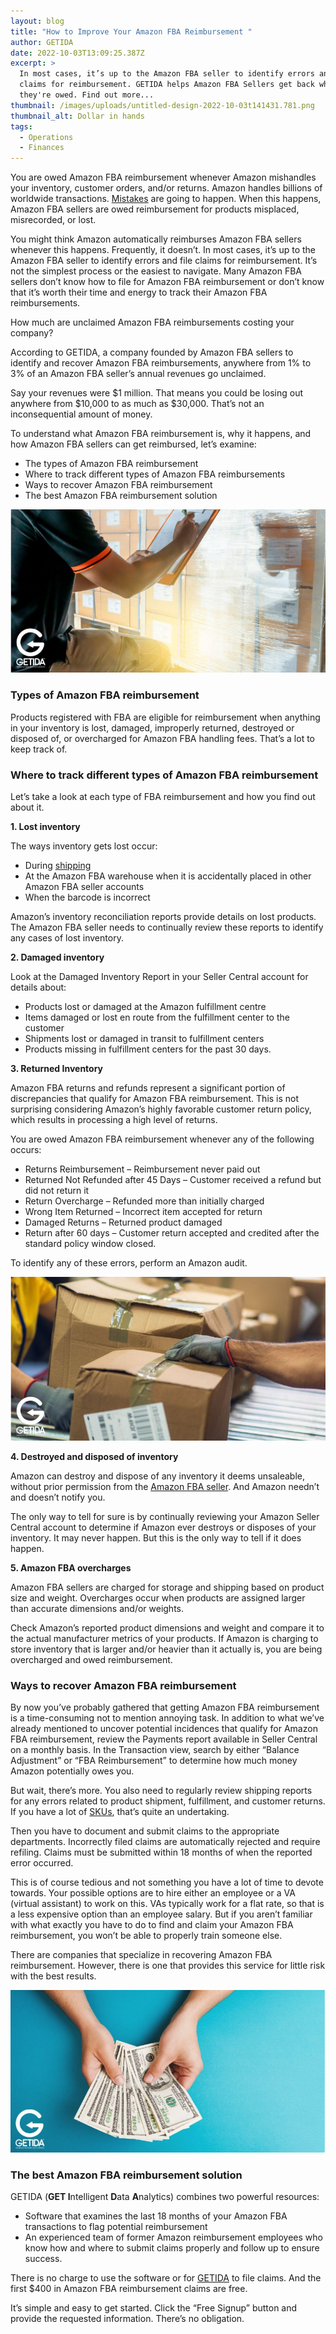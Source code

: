 ```yaml
---
layout: blog
title: "How to Improve Your Amazon FBA Reimbursement "
author: GETIDA
date: 2022-10-03T13:09:25.387Z
excerpt: >
  In most cases, it’s up to the Amazon FBA seller to identify errors and file
  claims for reimbursement. GETIDA helps Amazon FBA Sellers get back what
  they're owed. Find out more...
thumbnail: /images/uploads/untitled-design-2022-10-03t141431.781.png
thumbnail_alt: Dollar in hands
tags:
  - Operations
  - Finances
---
```

You are owed Amazon FBA reimbursement whenever Amazon mishandles your inventory, customer orders, and/or returns. Amazon handles billions of worldwide transactions. [Mistakes](https://getida.com/inventory-management-mistakes-supply-chains-make/) are going to happen. When this happens, Amazon FBA sellers are owed reimbursement for products misplaced, misrecorded, or lost.  

You might think Amazon automatically reimburses Amazon FBA sellers whenever this happens. Frequently, it doesn’t. In most cases, it’s up to the Amazon FBA seller to identify errors and file claims for reimbursement. It’s not the simplest process or the easiest to navigate. Many Amazon FBA sellers don’t know how to file for Amazon FBA reimbursement or don’t know that it’s worth their time and energy to track their Amazon FBA reimbursements. 

How much are unclaimed Amazon FBA reimbursements costing your company? 

According to GETIDA, a company founded by Amazon FBA sellers to identify and recover Amazon FBA reimbursements, anywhere from 1% to 3% of an Amazon FBA  seller’s annual revenues go unclaimed. 

Say your revenues were $1 million. That means you could be losing out anywhere from $10,000 to as much as $30,000. That’s not an inconsequential amount of money.

To understand what Amazon FBA reimbursement is, why it happens, and how Amazon FBA sellers can get reimbursed, let’s examine: 

* The types of Amazon FBA reimbursement 
* Where to track different types of Amazon FBA reimbursements
* Ways to recover Amazon FBA reimbursement
* The best Amazon FBA reimbursement solution

![Man with clipboard](/images/uploads/1.png "FBA reimburse")

### T﻿ypes of Amazon FBA reimbursement 

Products registered with FBA are eligible for reimbursement when anything in your inventory is lost, damaged, improperly returned, destroyed or disposed of, or overcharged for Amazon FBA handling fees. That’s a lot to keep track of.

### Where to track different types of Amazon FBA reimbursement 

Let’s take a look at each type of FBA reimbursement and how you find out about it.

**1﻿. Lost inventory** 

The ways inventory gets lost occur: 

* During [shipping](https://getida.com/understanding-ltl-vs-parcel-shipping/) 
* At the Amazon FBA warehouse when it is accidentally placed in other Amazon FBA seller accounts
* When the barcode is incorrect 

Amazon’s inventory reconciliation reports provide details on lost products. The Amazon FBA seller needs to continually review these reports to identify any cases of lost inventory. 

**2. Damaged inventory**

Look at the Damaged Inventory Report in your Seller Central account for details about:

* Products lost or damaged at the Amazon fulfillment centre
* Items damaged or lost en route from the fulfillment center to the customer
* Shipments lost or damaged in transit to fulfillment centers
* Products missing in fulfillment centers for the past 30 days.

**3. Returned Inventory**

Amazon FBA returns and refunds represent a significant portion of discrepancies that qualify for Amazon FBA reimbursement. This is not surprising considering Amazon’s highly favorable customer return policy, which results in processing a high level of returns.

You are owed Amazon FBA reimbursement whenever any of the following occurs:

* Returns Reimbursement – Reimbursement never paid out
* Returned Not Refunded after 45 Days – Customer received a refund but did not return it
* Return Overcharge – Refunded more than initially charged
* Wrong Item Returned – Incorrect item accepted for return
* Damaged Returns – Returned product damaged
* Return after 60 days – Customer return accepted and credited after the standard policy window closed.

To identify any of these errors, perform an Amazon audit. 

![Cardboard boxes](/images/uploads/2.png "getida blog")

**4. Destroyed and disposed of inventory**

Amazon can destroy and dispose of any inventory it deems unsaleable, without prior permission from the [Amazon FBA seller](https://getida.com/how-much-do-amazon-sellers-make/). And Amazon needn’t and doesn’t notify you.

The only way to tell for sure is by continually reviewing your Amazon Seller Central account to determine if Amazon ever destroys or disposes of your inventory. It may never happen. But this is the only way to tell if it does happen.

**5. Amazon FBA overcharges**

Amazon FBA sellers are charged for storage and shipping based on product size and weight. Overcharges occur when products are assigned larger than accurate dimensions and/or weights.

Check Amazon’s reported product dimensions and weight and compare it to the actual manufacturer metrics of your products. If Amazon is charging to store inventory that is larger and/or heavier than it actually is, you are being overcharged and owed reimbursement.

### Ways to recover Amazon FBA reimbursement

By now you’ve probably gathered that getting Amazon FBA reimbursement is a time-consuming not to mention annoying task. In addition to what we’ve already mentioned to uncover potential incidences that qualify for Amazon FBA reimbursement, review the Payments report available in Seller Central on a monthly basis. In the Transaction view, search by either “Balance Adjustment” or “FBA Reimbursement” to determine how much money Amazon potentially owes you.

But wait, there’s more. You also need to regularly review shipping reports for any errors related to product shipment, fulfillment, and customer returns. If you have a lot of [SKUs](https://getida.com/whats-asin/), that’s quite an undertaking.

Then you have to document and submit claims to the appropriate departments. Incorrectly filed claims are automatically rejected and require refiling. Claims must be submitted within 18 months of when the reported error occurred.

This is of course tedious and not something you have a lot of time to devote towards. Your possible options are to hire either an employee or a VA (virtual assistant) to work on this. VAs typically work for a flat rate, so that is a less expensive option than an employee salary. But if you aren’t familiar with what exactly you have to do to find and claim your Amazon FBA reimbursement, you won’t be able to properly train someone else.

There are companies that specialize in recovering Amazon FBA reimbursement. However, there is one that provides this service for little risk with the best results.

![dollars in hand on a blue background](/images/uploads/3.png "image 3")

### The best Amazon FBA reimbursement solution

GETIDA (**GET I**ntelligent **D**ata **A**nalytics) combines two powerful resources:

* Software that examines the last 18 months of your Amazon FBA transactions to flag potential reimbursement
* An experienced team of former Amazon reimbursement employees who know how and where to submit claims properly and follow up to ensure success. 

There is no charge to use the software or for [GETIDA](https://getida.com/) to file claims. And the first $400 in Amazon FBA reimbursement claims are free.

It’s simple and easy to get started. Click the “Free Signup” button and provide the requested information. There’s no obligation.